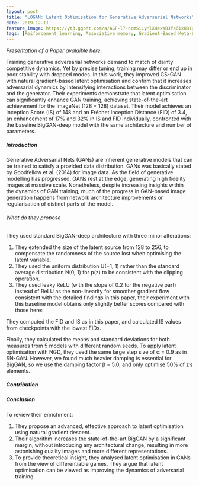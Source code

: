 ```yaml
---
layout: post
title: "LOGAN: Latent Optimisation for Generative Adversarial Networks"
date: 2019-12-11
feature_image: https://yt3.ggpht.com/a/AGF-l7-ncmSiLyMlXHexWBJfa61xH8Y02WWQbnI4rg=s900-c-k-c0xffffffff-no-rj-mo
tags: [Reiforcement learning, Associative memory, Gradient-Based Meta-Learning]
---
```


*Presentation of a Paper avalaible [here](https://arxiv.org/pdf/1912.00953.pdf)*\:

Training generative adversarial networks demand to match of dainty competitive dynamics. Yet by precise tuning, training may differ or end up in poor stability with dropped modes. In this work, they improved CS-GAN with natural gradient-based latent optimisation and confirm that it increases adversarial dynamics by intensifying interactions between the discriminator and the generator. Their experiments demonstrate that latent optimisation can significantly enhance GAN training, achieving state-of-the-art achievement for the ImageNet (128 × 128) dataset. Their model achieves an Inception Score (IS) of 148 and an Fréchet Inception Distance (FID) of 3.4, an enhancement of 17% and 32% in IS and FID individually, confronted with the baseline BigGAN-deep model with the same architecture and number of parameters.

<!--more-->

##### Introduction

Generative Adversarial Nets (GANs) are inherent generative models that can be trained to satisfy a provided data distribution. GANs was basically stated by Goodfellow et al. (2014) for image data.
As the field of generative modelling has progressed, GANs rest at the edge, generating high fidelity images at massive scale. Nonetheless, despite increasing insights within the dynamics of GAN training, much of the progress in GAN-based image generation happens from network architecture improvements or regularisation of distinct parts of the model.

###### What do they propose

They used standard BigGAN-deep architecture with three minor alterations: 
1. They extended the size of the latent source from 128 to 256, to compensate the randomness of the source lost when optimising the latent variable. 
2. They used the uniform distribution U(−1, 1) rather than the standard average distribution N(0, 1) for p(z) to be consistent with the clipping operation. 
3. They used leaky ReLU (with the slope of 0.2 for the negative part) instead of ReLU as the non-linearity for smoother gradient flow consistent with the detailed findings in this paper, their experiment with this baseline model obtains only slightly better scores compared with those here: 

They computed the FID and IS as in this paper, and calculated IS values from checkpoints with the lowest FIDs. 

Finally, they calculated the means and standard deviations for both measures from 5 models with different random seeds.
To apply latent optimisation with NGD, they used the same large step size of α = 0.9 as in SN-GAN. However, we found much heavier damping is essential for BigGAN, so we use the damping factor β = 5.0, and only optimise 50% of z’s elements. 


##### Contribution



##### Conclusion
To review their enrichment: 
1. They propose an advanced, effective approach to latent optimisation using natural gradient descent. 
2. Their algorithm increases the state-of-the-art BigGAN by a significant margin, without introducing any architectural change, resulting in more astonishing quality images and more different representations. 
3. To provide theoretical insight, they analysed latent optimisation in GANs from the view of differentiable games. They argue that latent optimisation can be viewed as improving the dynamics of adversarial training.

